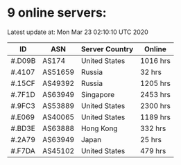 # 9 online servers:

Latest update at: Mon Mar 23 02:10:10 UTC 2020

| ID | ASN | Server Country | Online |
| -- | --- | -------------- | ------ |
| #.D09B | AS174 | United States | 1016 hrs |
| #.4107 | AS51659 | Russia | 32 hrs |
| #.15CF | AS49392 | Russia | 1205 hrs |
| #.7F1D | AS63949 | Singapore | 2453 hrs |
| #.9FC3 | AS53889 | United States | 2300 hrs |
| #.E069 | AS40065 | United States | 1189 hrs |
| #.BD3E | AS63888 | Hong Kong | 332 hrs |
| #.2A79 | AS63949 | Japan | 25 hrs |
| #.F7DA | AS45102 | United States | 479 hrs |

